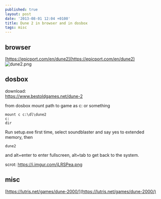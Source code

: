 ```yaml
---
published: true
layout: post
date: '2013-08-01 12:04 +0100'
title: Dune 2 in browser and in dosbox
tags: misc
---
```

## browser

[https://epicport.com/en/dune2](https://epicport.com/en/dune2)  
![dune2.png]({{site.baseurl}}/media/dune2.png)

## dosbox

download:  
<https://www.bestoldgames.net/dune-2>

from dosbox mount path to game as c: or something

	mount c c:\dl\dune2
	c:
	dir

Run setup.exe first time, select soundblaster and say yes to extended memory, then

	dune2

and alt+enter to enter fullscreen, alt+tab to get back to the system.

scrot: <https://i.imgur.com/jLRSPea.png>

## misc

[https://lutris.net/games/dune-2000/](https://lutris.net/games/dune-2000/)
